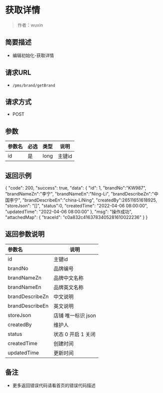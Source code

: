 # 获取详情

> 作者：wuxin

## 简要描述

- 编辑初始化-获取详情

## 请求URL
- `/pms/brand/getBrand`
  
## 请求方式
- POST 

## 参数

|参数名|必选|类型|说明|
|:----    |:---|:----- |-----   |
|id |是  |long |主键id   |


## 返回示例 

{
  "code": 200,
  "success": true,
  "data": {
	    "id": 1,
        "brandNo":"KW987",
        "brandNameZn":"李宁",
		"brandNameEn":"Ning-Li",
        "brandDescribeZn":"中国李宁",
		"brandDescribeEn":"china-LiNing",
        "createdBy":26511651618925,
		"storeJson": "[]",
        "status":0,
        "createdTime": "2022-04-06 08:00:00",
        "updatedTime": "2022-04-06 08:00:00"
  },
  "msg": "操作成功",
  "attachedMap": {
    "traceId": "c0a832c4163783405281610022236"
  }
}

## 返回参数说明 

|参数名|说明|
|:-----  |-----                           |
|id |主键id |
|brandNo |品牌编号 |
|brandNameZn |品牌中文名称  |
|brandNameEn |品牌英文名称  |
|brandDescribeZn |中文说明  |
|brandDescribeEn |英文说明  |
|storeJson |店铺 唯一标识 json  |
|createdBy |维护人  |
|status |状态 0 开启  1 关闭  |
|createdTime |创建时间  |
|updatedTime |更新时间  |

## 备注 

- 更多返回错误代码请看首页的错误代码描述